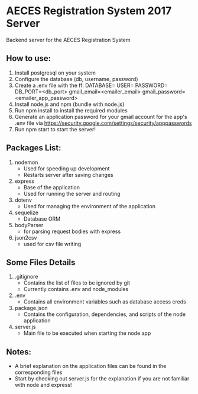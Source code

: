 # AECES Registration System 2017 Server
Backend server for the AECES Registration System

## How to use:
1. Install postgresql on your system
2. Configure the database (db, username, password)
3. Create a .env file with the ff:
	DATABASE=<db>
	USER=<username>
	PASSWORD=<password>
	DB_PORT=<db_port>
	gmail_email=<emailer_email>
	gmail_password=<emailer_app_password>
4. Install node.js and npm (bundle with node.js)
5. Run npm install to install the required modules
6. Generate an application password for your gmail account for the app's .env file via https://security.google.com/settings/security/apppasswords
7. Run npm start to start the server!

## Packages List:
1. nodemon
	* Used for speeding up development
	* Restarts server after saving changes
2. express
	* Base of the application
	* Used for running the server and routing
3. dotenv
	* Used for managing the environment of the application
4. sequelize
	* Database ORM
5. bodyParser
	* for parsing request bodies with express
6. json2csv
	* used for csv file writing


## Some Files Details
1. .gitignore
	* Contains the list of files to be ignored by git
	* Currently contains .env and node_modules
2. .env
	* Contains all environment variables such as database access creds
3. package.json
	* Contains the configuration, dependencies, and scripts of the node application
4. server.js
	* Main file to be executed when starting the node app

## Notes:
* A brief explanation on the application files can be found in the corresponding files
* Start by checking out server.js for the explanation if you are not familiar with node and express!